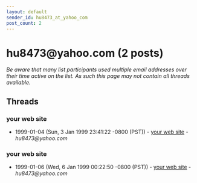 ```yaml
---
layout: default
sender_id: hu8473_at_yahoo_com
post_count: 2
---
```


# hu8473<span>@</span>yahoo.com (2 posts)

_Be aware that many list participants used multiple email addresses over their time active on the list. As such this page may not contain all threads available._

## Threads

### your web site
+ 1999-01-04 (Sun, 3 Jan 1999 23:41:22 -0800 (PST)) - [your web site](/archive/1999/01/cf5d0590a6bafffc288f18ede45bc2110921a8622e99ff9914d51fe87bca08a9) - _hu8473@yahoo.com_

### your web site
+ 1999-01-06 (Wed, 6 Jan 1999 00:22:50 -0800 (PST)) - [your web site](/archive/1999/01/06bb71527f22bf84c05867ad30655b6746fcce99c8cb9baa8123e19b2b9e7187) - _hu8473@yahoo.com_


